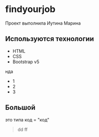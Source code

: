 # findyourjob
Проект выполнила Иутина Марина

## Используются технологии
- HTML
- CSS
- Bootstrap v5

нда

* 1
* 2
* 3

## Большой

это типа код = "код"

> dd
> ff

